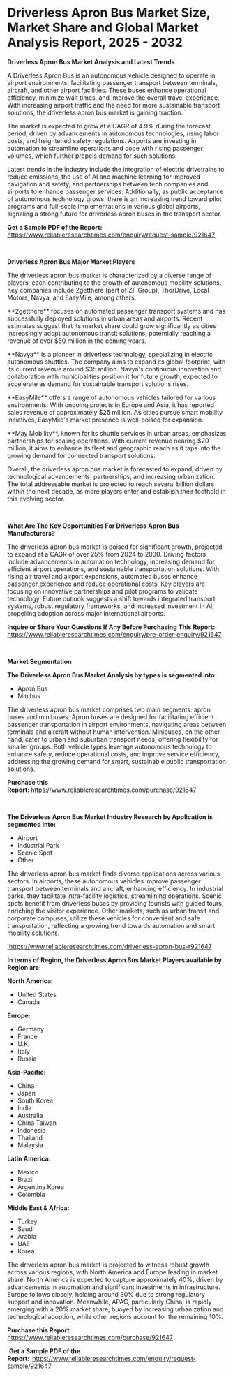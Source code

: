<p><h1>Driverless Apron Bus Market Size, Market Share and Global Market Analysis Report, 2025 - 2032</h1></p><p><strong>Driverless Apron Bus Market Analysis and Latest Trends</strong></p>
<p><p>A Driverless Apron Bus is an autonomous vehicle designed to operate in airport environments, facilitating passenger transport between terminals, aircraft, and other airport facilities. These buses enhance operational efficiency, minimize wait times, and improve the overall travel experience. With increasing airport traffic and the need for more sustainable transport solutions, the driverless apron bus market is gaining traction.</p><p>The market is expected to grow at a CAGR of 4.9% during the forecast period, driven by advancements in autonomous technologies, rising labor costs, and heightened safety regulations. Airports are investing in automation to streamline operations and cope with rising passenger volumes, which further propels demand for such solutions. </p><p>Latest trends in the industry include the integration of electric drivetrains to reduce emissions, the use of AI and machine learning for improved navigation and safety, and partnerships between tech companies and airports to enhance passenger services. Additionally, as public acceptance of autonomous technology grows, there is an increasing trend toward pilot programs and full-scale implementations in various global airports, signaling a strong future for driverless apron buses in the transport sector.</p></p>
<p><strong>Get a Sample PDF of the Report:&nbsp;</strong> <a href="https://www.reliableresearchtimes.com/enquiry/request-sample/921647?utm_campaign=3069&utm_medium=2&utm_source=Github&utm_content=ia&utm_term=18042025&utm_id=driverless-apron-bus">https://www.reliableresearchtimes.com/enquiry/request-sample/921647</a></p>
<p>&nbsp;</p>
<p><strong>Driverless Apron Bus Major Market Players</strong></p>
<p><p>The driverless apron bus market is characterized by a diverse range of players, each contributing to the growth of autonomous mobility solutions. Key companies include 2getthere (part of ZF Group), ThorDrive, Local Motors, Navya, and EasyMile, among others.</p><p>**2getthere** focuses on automated passenger transport systems and has successfully deployed solutions in urban areas and airports. Recent estimates suggest that its market share could grow significantly as cities increasingly adopt autonomous transit solutions, potentially reaching a revenue of over $50 million in the coming years.</p><p>**Navya** is a pioneer in driverless technology, specializing in electric autonomous shuttles. The company aims to expand its global footprint, with its current revenue around $35 million. Navya's continuous innovation and collaboration with municipalities position it for future growth, expected to accelerate as demand for sustainable transport solutions rises.</p><p>**EasyMile** offers a range of autonomous vehicles tailored for various environments. With ongoing projects in Europe and Asia, it has reported sales revenue of approximately $25 million. As cities pursue smart mobility initiatives, EasyMile's market presence is well-poised for expansion.</p><p>**May Mobility**, known for its shuttle services in urban areas, emphasizes partnerships for scaling operations. With current revenue nearing $20 million, it aims to enhance its fleet and geographic reach as it taps into the growing demand for connected transport solutions.</p><p>Overall, the driverless apron bus market is forecasted to expand, driven by technological advancements, partnerships, and increasing urbanization. The total addressable market is projected to reach several billion dollars within the next decade, as more players enter and establish their foothold in this evolving sector.</p></p>
<p>&nbsp;</p>
<p><strong>What Are The Key Opportunities For Driverless Apron Bus Manufacturers?</strong></p>
<p><p>The driverless apron bus market is poised for significant growth, projected to expand at a CAGR of over 25% from 2024 to 2030. Driving factors include advancements in automation technology, increasing demand for efficient airport operations, and sustainable transportation solutions. With rising air travel and airport expansions, automated buses enhance passenger experience and reduce operational costs. Key players are focusing on innovative partnerships and pilot programs to validate technology. Future outlook suggests a shift towards integrated transport systems, robust regulatory frameworks, and increased investment in AI, propelling adoption across major international airports.</p></p>
<p><strong>Inquire or Share Your Questions If Any Before Purchasing This Report:</strong> <a href="https://www.reliableresearchtimes.com/enquiry/pre-order-enquiry/921647?utm_campaign=3069&utm_medium=2&utm_source=Github&utm_content=ia&utm_term=18042025&utm_id=driverless-apron-bus">https://www.reliableresearchtimes.com/enquiry/pre-order-enquiry/921647</a></p>
<p>&nbsp;</p>
<p><strong>Market Segmentation</strong></p>
<p><strong>The Driverless Apron Bus Market Analysis by types is segmented into:</strong></p>
<p><ul><li>Apron Bus</li><li>Minibus</li></ul></p>
<p><p>The driverless apron bus market comprises two main segments: apron buses and minibuses. Apron buses are designed for facilitating efficient passenger transportation in airport environments, navigating areas between terminals and aircraft without human intervention. Minibuses, on the other hand, cater to urban and suburban transport needs, offering flexibility for smaller groups. Both vehicle types leverage autonomous technology to enhance safety, reduce operational costs, and improve service efficiency, addressing the growing demand for smart, sustainable public transportation solutions.</p></p>
<p><strong>Purchase this Report:&nbsp;</strong><a href="https://www.reliableresearchtimes.com/purchase/921647?utm_campaign=3069&utm_medium=2&utm_source=Github&utm_content=ia&utm_term=18042025&utm_id=driverless-apron-bus">https://www.reliableresearchtimes.com/purchase/921647</a></p>
<p>&nbsp;</p>
<p><strong>The Driverless Apron Bus Market Industry Research by Application is segmented into:</strong></p>
<p><ul><li>Airport</li><li>Industrial Park</li><li>Scenic Spot</li><li>Other</li></ul></p>
<p><p>The driverless apron bus market finds diverse applications across various sectors. In airports, these autonomous vehicles improve passenger transport between terminals and aircraft, enhancing efficiency. In industrial parks, they facilitate intra-facility logistics, streamlining operations. Scenic spots benefit from driverless buses by providing tourists with guided tours, enriching the visitor experience. Other markets, such as urban transit and corporate campuses, utilize these vehicles for convenient and safe transportation, reflecting a growing trend towards automation and smart mobility solutions.</p></p>
<p><a href="https://www.reliableresearchtimes.com/driverless-apron-bus-r921647?utm_campaign=3069&utm_medium=2&utm_source=Github&utm_content=ia&utm_term=18042025&utm_id=driverless-apron-bus">&nbsp;https://www.reliableresearchtimes.com/driverless-apron-bus-r921647</a></p>
<p><strong>In terms of Region, the Driverless Apron Bus Market Players available by Region are:</strong></p>
<p>
    <p> <strong> North America: </strong>
        <ul>
            <li>United States</li>
            <li>Canada</li>
        </ul>
        </p> 
    <p> <strong> Europe: </strong>
        <ul>
            <li>Germany</li>
            <li>France</li>
            <li>U.K.</li>
            <li>Italy</li>
            <li>Russia</li>
        </ul>
        </p> 
    <p> <strong> Asia-Pacific: </strong>
        <ul>
            <li>China</li>
            <li>Japan</li>
            <li>South Korea</li>
            <li>India</li>
            <li>Australia</li>
            <li>China Taiwan</li>
            <li>Indonesia</li>
            <li>Thailand</li>
            <li>Malaysia</li>
        </ul>
        </p> 
    <p> <strong> Latin America: </strong>
        <ul>
            <li>Mexico</li>
            <li>Brazil</li>
            <li>Argentina Korea</li>
            <li>Colombia</li>
        </ul>
        </p> 
    <p> <strong> Middle East & Africa: </strong>
        <ul>
            <li>Turkey</li>
            <li>Saudi</li>
            <li>Arabia</li>
            <li>UAE</li>
            <li>Korea</li>
        </ul>
    </p>
    </p>
<p><p>The driverless apron bus market is projected to witness robust growth across various regions, with North America and Europe leading in market share. North America is expected to capture approximately 40%, driven by advancements in automation and significant investments in infrastructure. Europe follows closely, holding around 30% due to strong regulatory support and innovation. Meanwhile, APAC, particularly China, is rapidly emerging with a 20% market share, buoyed by increasing urbanization and technological adoption, while other regions account for the remaining 10%.</p></p>
<p><strong>Purchase this Report: </strong><a href="https://www.reliableresearchtimes.com/purchase/921647?utm_campaign=3069&utm_medium=2&utm_source=Github&utm_content=ia&utm_term=18042025&utm_id=driverless-apron-bus">https://www.reliableresearchtimes.com/purchase/921647</a></p>
<p>&nbsp;<strong>Get a Sample PDF of the Report:&nbsp;&nbsp;</strong><a href="https://www.reliableresearchtimes.com/enquiry/request-sample/921647?utm_campaign=3069&utm_medium=2&utm_source=Github&utm_content=ia&utm_term=18042025&utm_id=driverless-apron-bus">https://www.reliableresearchtimes.com/enquiry/request-sample/921647</a></p>
<p><strong></strong></p>
<p><p></p><p></p><p></p></p>